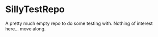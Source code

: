 # SillyTestRepo
A pretty much empty repo to do some testing with. Nothing of interest here... move along. 
